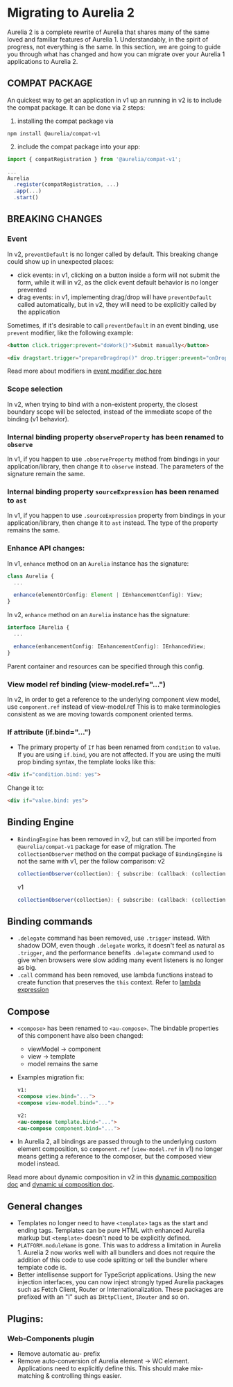 # Migrating to Aurelia 2

Aurelia 2 is a complete rewrite of Aurelia that shares many of the same loved and familiar features of Aurelia 1. Understandably, in the spirit of progress, not everything is the same. In this section, we are going to guide you through what has changed and how you can migrate over your Aurelia 1 applications to Aurelia 2.

## COMPAT PACKAGE

An quickest way to get an application in v1 up an running in v2 is to include the compat package. It can be done via 2 steps:

1. installing the compat package via
  ```
  npm install @aurelia/compat-v1
  ```
2. include the compat package into your app:
  ```ts
  import { compatRegistration } from '@aurelia/compat-v1';

  ...
  Aurelia
    .register(compatRegistration, ...)
    .app(...)
    .start()
  ```

## BREAKING CHANGES

### Event

In v2, `preventDefault` is no longer called by default. This breaking change could show up in unexpected places:
- click events: in v1, clicking on a button inside a form will not submit the form, while it will in v2, as the click event default behavior is no longer prevented
- drag events: in v1, implementing drag/drop will have `preventDefault` called automatically, but in v2, they will need to be explicitly called by the application

Sometimes, if it's desirable to call `preventDefault` in an event binding, use `prevent` modifier, like the following example:

```html
<button click.trigger:prevent="doWork()">Submit manually</button>

<div dragstart.trigger="prepareDragdrop()" drop.trigger:prevent="onDrop()">
```

Read more about modifiers in [event modifier doc here](../../templates/template-syntax/event-binding.md#event-modifiers)

### Scope selection

In v2, when trying to bind with a non-existent property, the closest boundary scope will be selected, instead of the immediate scope of the binding (v1 behavior).

### Internal binding property `observeProperty` has been renamed to `observe`

In v1, if you happen to use `.observeProperty` method from bindings in your application/library, then change it to `observe` instead. The parameters of the signature remain the same.

### Internal binding property `sourceExpression` has been renamed to `ast`

In v1, if you happen to use `.sourceExpression` property from bindings in your application/library, then change it to `ast` instead. The type of the property remains the same.

### Enhance API changes:

In v1, `enhance` method on an `Aurelia` instance has the signature:

```typescript
class Aurelia {
  ...

  enhance(elementOrConfig: Element | IEnhancementConfig): View;
}
```

In v2, `enhance` method on an `Aurelia` instance has the signature:

```typescript
interface IAurelia {
  ...

  enhance(enhancementConfig: IEnhancementConfig): IEnhancedView;
}
```

Parent container and resources can be specified through this config.

### View model ref binding (view-model.ref="...")

In v2, in order to get a reference to the underlying component view model, use `component.ref` instead of view-model.ref
This is to make terminologies consistent as we are moving towards component oriented terms.

### If attribute (if.bind="...")

* The primary property of `If` has been renamed from `condition` to `value`. If you are using `if.bind`, you are not affected. If you are using the multi prop binding syntax, the template looks like this:

```html
<div if="condition.bind: yes">
```

Change it to:

```html
<div if="value.bind: yes">
```

## Binding Engine

* `BindingEngine` has been removed in v2, but can still be imported from `@aurelia/compat-v1` package for ease of migration. The `collectionObserver` method on the compat package of `BindingEngine` is not the same with v1, per the follow comparison:
  v2
  ```ts
  collectionObserver(collection): { subscribe: (callback: (collection, indexMap)) => { dispose(): void } }
  ```
  v1
  ```ts
  collectionObserver(collection): { subscribe: (callback: (collection, splices)) => { dispose(): void } }
  ```

## Binding commands

- `.delegate` command has been removed, use `.trigger` instead. With shadow DOM, even though `.delegate` works, it doesn't feel as natural as `.trigger`, and the performance benefits `.delegate` command used to give when browsers were slow adding many event listeners is no longer as big.
- `.call` command has been removed, use lambda functions instead to create function that preserves the `this` context. Refer to [lambda expression](../../templates/lambda-expressions.md)

## Compose

- `<compose>` has been renamed to `<au-compose>`. The bindable properties of this component have also been changed:
  - viewModel -> component
  - view -> template
  - model remains the same

- Examples migration fix:
  ```html
  v1:
  <compose view.bind="...">
  <compose view-model.bind="...">

  v2:
  <au-compose template.bind="...">
  <au-compose component.bind="...">
  ```

- In Aurelia 2, all bindings are passed through to the underlying custom element
composition, so `component.ref` (`view-model.ref` in v1) no longer means getting a reference to the composer, but the composed view model instead.

Read more about dynamic composition in v2 in this [dynamic composition doc](../../getting-to-know-aurelia/dynamic-composition.md) and [dynamic ui composition doc](../../app-basics/dynamic-ui-composition.md).

## General changes

* Templates no longer need to have `<template>` tags as the start and ending tags. Templates can be pure HTML with enhanced Aurelia markup but `<template>` doesn't need to be explicitly defined.
* `PLATFORM.moduleName` is gone. This was to address a limitation in Aurelia 1. Aurelia 2 now works well with all bundlers and does not require the addition of this code to use code splitting or tell the bundler where template code is.
* Better intellisense support for TypeScript applications. Using the new injection interfaces, you can now inject strongly typed Aurelia packages such as Fetch Client, Router or Internationalization. These packages are prefixed with an "I" such as `IHttpClient`, `IRouter` and so on.

## Plugins:

### Web-Components plugin

* Remove automatic au- prefix
* Remove auto-conversion of Aurelia element -> WC element. Applications need to explicitly define this. This should make mix-matching & controlling things easier.

